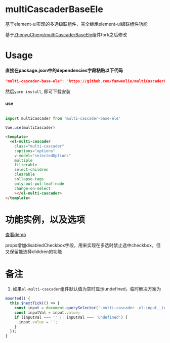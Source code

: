 
# multiCascaderBaseEle
基于element-ui实现的多选级联组件，完全继承element-ui级联组件功能

基于[ZhenyuCheng/multiCascaderBaseEle](https://github.com/ZhenyuCheng/multiCascaderBaseEle)组件fork之后修改

# Usage

#### 直接在package.json中的dependencies字段粘贴以下代码
```json
"multi-cascader-base-ele": "https://github.com/fanwenlie/multiCascaderBaseEle.git"
```
然后`yarn install`, 即可下载安装

#### use
``` js

import multiCascader from 'multi-cascader-base-ele'

Vue.use(multiCascader)

```

``` html
<template>
  <el-multi-cascader 
    class="multi-cascader" 
    :options="options"
    v-model="selectedOptions" 
    multiple 
    filterable 
    select-children 
    clearable 
    collapse-tags
    only-out-put-leaf-node
    change-on-select 
    ></el-multi-cascader>
</template>
```
# 功能实例，以及选项
[查看demo](https://zhenyucheng.github.io/multiCascaderBaseEle/dist/index.html)

props增加disabledCheckbox字段，用来实现在多选时禁止选中checkbox，但又保留能选择children的功能

# 备注

1. 如果`el-multi-cascader`组件默认值为空时显示undefined，临时解决方案为

```js
mounted() {
  this.$nextTick(() => {
    const input = document.querySelector('.multi-cascader .el-input__inner');
    const inputVal = input.value;
    if (inputVal === '' || inputVal === 'undefined') {
      input.value = '';
    }
  });
}

```

